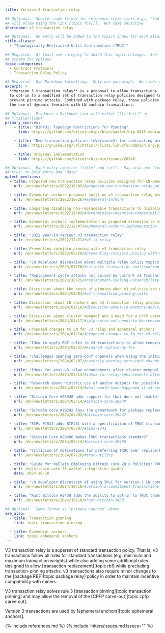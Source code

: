 ```yaml
---
title: Version 3 transaction relay

## Optional.  Shorter name to use for reference style links e.g., "foo"
## will allow using the link [topic foo][].  Not case sensitive
shortname: v3 transaction relay

## Optional.  An entry will be added to the topics index for each alias
title-aliases:
  - "Topologically Restricted Until Confirmation (TRUC)"

## Required.  At least one category to which this topic belongs.  See
## schema for options
topic-categories:
  - Contract Protocols
  - Transaction Relay Policy

## Required.  Use Markdown formatting.  Only one paragraph.  No links allowed.
excerpt: >
  **Version 3 transaction relay** is a proposal to allow transactions
  to opt-in to a modified set of transaction relay policies designed to
  prevent pinning attacks. Combined with package relay, these policies help enable
  the use of dynamic feerates with LN onchain transactions.

## Optional.  Produces a Markdown link with either "[title][]" or
## "[title](link)"
primary_sources:
    - title: "BIP431: Topology Restrictions for Pinning"
      link: https://github.com/bitcoin/bips/blob/master/bip-0431.mediawiki

    - title: "New transaction policies (nVersion=3) for contracting protocols"
      link: https://gnusha.org/url/https://lists.linuxfoundation.org/pipermail/bitcoin-dev/2022-September/020937.html

    - title: Original implementation
      link: https://github.com/bitcoin/bitcoin/issues/28948

## Optional.  Each entry requires "title" and "url".  May also use "feature:
## true" to bold entry and "date"
optech_mentions:
  - title: Proposed new transaction relay policies designed for LN-penalty
    url: /en/newsletters/2022/10/05/#proposed-new-transaction-relay-policies-designed-for-ln-penalty

  - title: Ephemeral anchors proposal built on v3 transaction relay proposal
    url: /en/newsletters/2022/10/26/#ephemeral-anchors

  - title: Comparing disabling non-replaceable transactions to disabling special v3 transaction relay rules
    url: /en/newsletters/2022/11/09/#determining-incentive-compatibility-isn-t-always-straightforward

  - title: Ephemeral anchors implementation as proposed extension to v3 transaction relay policy
    url: /en/newsletters/2022/12/07/#ephemeral-anchors-implementation

  - title: "2022 year-in-review: v3 transaction relay"
    url: /en/newsletters/2022/12/21/#v3-tx-relay

  - title: Preventing coinjoin pinning with v3 transaction relay
    url: /en/newsletters/2023/06/28/#preventing-coinjoin-pinning-with-v3-transaction-relay

  - title: "LN developer discussion about multiple relay policy topics, including v3 transaction relay"
    url: /en/newsletters/2023/07/26/#reliable-transaction-confirmation

  - title: "Replacement cycle attacks not solved by current v3 transaction relay policies"
    url: /en/newsletters/2023/10/25/#replacement-cycling-vulnerability-against-htlcs

  - title: Discussion about the costs of pinning when v3 policies are used
    url: /en/newsletters/2024/01/03/#v3-transaction-pinning-costs

  - title: Discussion about LN anchors and v3 transaction relay proposal
    url: /en/newsletters/2024/01/10/#discussion-about-ln-anchors-and-v3-transaction-relay-proposal

  - title: Discussion about cluster mempool and a need for a CPFP carve out replacement like v3 relay
    url: /en/newsletters/2024/01/17/#cpfp-carve-out-needs-to-be-removed

  - title: Proposed changes to LN for v3 relay and ephemeral anchors
    url: /en/newsletters/2024/01/24/#proposed-changes-to-ln-for-v3-relay-and-ephemeral-anchors

  - title: "Idea to apply RBF rules to v3 transactions to allow removing CPFP carve-out for cluster mempool"
    url: /en/newsletters/2024/01/31/#kindred-replace-by-fee

  - title: "Challenges opening zero-conf channels when using the initially allowed v3 transaction topology"
    url: /en/newsletters/2024/02/07/#securely-opening-zero-conf-channels-with-v3-transactions

  - title: "Ideas for post-v3 relay enhancements after cluster mempool is deployed"
    url: /en/newsletters/2024/02/14/#ideas-for-relay-enhancements-after-cluster-mempool-is-deployed

  - title: "Research about historic use of anchor outputs for possibly imbuing them with v3 properties"
    url: /en/newsletters/2024/02/14/#what-would-have-happened-if-v3-semantics-had-been-applied-to-anchor-outputs-a-year-ago

  - title: "Bitcoin Core #28948 adds support for (but does not enable) version 3 transaction relay"
    url: /en/newsletters/2024/02/14/#bitcoin-core-28948

  - title: "Bitcoin Core #29242 lays the groundwork for package replace by fee with v3-compatible packages"
    url: /en/newsletters/2024/04/03/#bitcoin-core-29242

  - title: "BIPs #1541 adds BIP431 with a specification of TRUC transactions"
    url: /en/newsletters/2024/06/07/#bips-1541

  - title: "Bitcoin Core #29496 makes TRUC transactions standard"
    url: /en/newsletters/2024/06/14/#bitcoin-core-29496

  - title: "Criticism of motivations for preferring TRUC over replace-by-feerate as a pinning solution"
    url: /en/newsletters/2024/07/26/#truc-utility

  - title: "Guide for Wallets Employing Bitcoin Core 28.0 Policies: TRUC transactions"
    url: /en/bitcoin-core-28-wallet-integration-guide/
    date: 2024-10-10

  - title: "LN developer discussion of using TRUC for version-3 LN commitments"
    url: /en/newsletters/2024/10/18/#version-3-commitment-transactions

  - title: "Rust Bitcoin #3450 adds the ability to opt-in to TRUC transactions"
    url: /en/newsletters/2024/10/18/#rust-bitcoin-3450

## Optional.  Same format as "primary_sources" above
see_also:
  - title: Transaction pinning
    link: topic transaction pinning

  - title: Ephemeral anchors
    link: topic ephemeral anchors
---
```

V3 transaction relay is a superset of standard transaction policy.
That is, v3 transactions follow all rules for standard transactions
(e.g. minimum and maximum transaction weights) while also adding some
additional rules designed to allow [transaction replacement][topic rbf]
while precluding transaction-pinning attacks. v3 transactions also
require minor changes to the [package RBF][topic package relay] policy in order to maintain
incentive compatibility with miners.

V3 transaction relay solves rule 3 [transaction pinning][topic transaction pinning]
and may allow the removal of the [CPFP carve-out][topic cpfp carve out].

Version 3 transactions are used by [ephemeral anchors][topic ephemeral anchors].

{% include references.md %}
{% include linkers/issues.md issues="" %}
